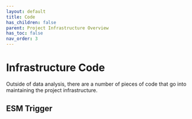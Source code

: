 ```yaml
---
layout: default
title: Code
has_children: false
parent: Project Infrastructure Overview
has_toc: false
nav_order: 3
---
```


# Infrastructure Code

Outside of data analysis, there are a number of pieces of code that go into maintaining the project infrastructure.

## ESM Trigger

